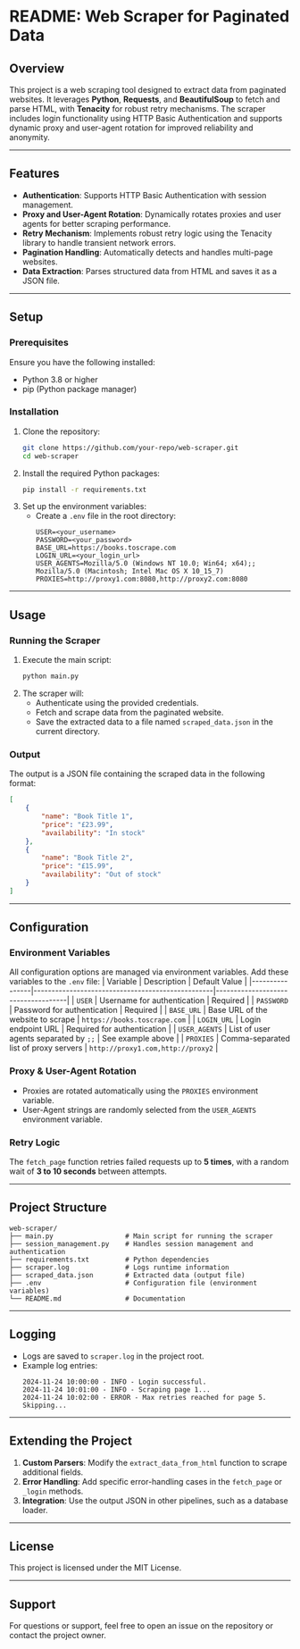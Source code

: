 
# README: Web Scraper for Paginated Data

## Overview

This project is a web scraping tool designed to extract data from paginated websites. It leverages **Python**, **Requests**, and **BeautifulSoup** to fetch and parse HTML, with **Tenacity** for robust retry mechanisms. The scraper includes login functionality using HTTP Basic Authentication and supports dynamic proxy and user-agent rotation for improved reliability and anonymity.

---

## Features
- **Authentication**: Supports HTTP Basic Authentication with session management.
- **Proxy and User-Agent Rotation**: Dynamically rotates proxies and user agents for better scraping performance.
- **Retry Mechanism**: Implements robust retry logic using the Tenacity library to handle transient network errors.
- **Pagination Handling**: Automatically detects and handles multi-page websites.
- **Data Extraction**: Parses structured data from HTML and saves it as a JSON file.

---

## Setup

### Prerequisites
Ensure you have the following installed:
- Python 3.8 or higher
- pip (Python package manager)

### Installation
1. Clone the repository:
   ```bash
   git clone https://github.com/your-repo/web-scraper.git
   cd web-scraper
   ```
2. Install the required Python packages:
   ```bash
   pip install -r requirements.txt
   ```
3. Set up the environment variables:
   - Create a `.env` file in the root directory:
     ```env
     USER=<your_username>
     PASSWORD=<your_password>
     BASE_URL=https://books.toscrape.com
     LOGIN_URL=<your_login_url>
     USER_AGENTS=Mozilla/5.0 (Windows NT 10.0; Win64; x64);; Mozilla/5.0 (Macintosh; Intel Mac OS X 10_15_7)
     PROXIES=http://proxy1.com:8080,http://proxy2.com:8080
     ```

---

## Usage

### Running the Scraper
1. Execute the main script:
   ```bash
   python main.py
   ```
2. The scraper will:
   - Authenticate using the provided credentials.
   - Fetch and scrape data from the paginated website.
   - Save the extracted data to a file named `scraped_data.json` in the current directory.

### Output
The output is a JSON file containing the scraped data in the following format:
```json
[
    {
        "name": "Book Title 1",
        "price": "£23.99",
        "availability": "In stock"
    },
    {
        "name": "Book Title 2",
        "price": "£15.99",
        "availability": "Out of stock"
    }
]
```

---

## Configuration

### Environment Variables
All configuration options are managed via environment variables. Add these variables to the `.env` file:
| Variable       | Description                                      | Default Value                      |
|----------------|--------------------------------------------------|------------------------------------|
| `USER`         | Username for authentication                     | Required                          |
| `PASSWORD`     | Password for authentication                     | Required                          |
| `BASE_URL`     | Base URL of the website to scrape                | `https://books.toscrape.com`      |
| `LOGIN_URL`    | Login endpoint URL                               | Required for authentication       |
| `USER_AGENTS`  | List of user agents separated by `;;`            | See example above                 |
| `PROXIES`      | Comma-separated list of proxy servers            | `http://proxy1.com,http://proxy2` |

### Proxy & User-Agent Rotation
- Proxies are rotated automatically using the `PROXIES` environment variable.
- User-Agent strings are randomly selected from the `USER_AGENTS` environment variable.

### Retry Logic
The `fetch_page` function retries failed requests up to **5 times**, with a random wait of **3 to 10 seconds** between attempts.

---

## Project Structure
```
web-scraper/
├── main.py                  # Main script for running the scraper
├── session_management.py    # Handles session management and authentication
├── requirements.txt         # Python dependencies
├── scraper.log              # Logs runtime information
├── scraped_data.json        # Extracted data (output file)
├── .env                     # Configuration file (environment variables)
└── README.md                # Documentation
```

---

## Logging
- Logs are saved to `scraper.log` in the project root.
- Example log entries:
  ```
  2024-11-24 10:00:00 - INFO - Login successful.
  2024-11-24 10:01:00 - INFO - Scraping page 1...
  2024-11-24 10:02:00 - ERROR - Max retries reached for page 5. Skipping...
  ```

---

## Extending the Project
1. **Custom Parsers**: Modify the `extract_data_from_html` function to scrape additional fields.
2. **Error Handling**: Add specific error-handling cases in the `fetch_page` or `_login` methods.
3. **Integration**: Use the output JSON in other pipelines, such as a database loader.

---

## License
This project is licensed under the MIT License.

---

## Support
For questions or support, feel free to open an issue on the repository or contact the project owner.
